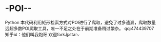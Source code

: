 # -POI--
Python
本代码利用矩形检索方式对POI进行了爬取，避免了过多遗漏，爬取数量远超多数POI爬取工具，唯一不足之处在于前期准备稍过繁杂。
qq:474439707
知乎id：他们叫我炮哥
欢迎fork与star~
